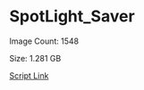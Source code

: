 # SpotLight_Saver

Image Count: 1548

Size: 1.281 GB

[Script Link](https://github.com/liuyal/Archive/blob/master/Python/Utilities/Miscellaneous/spotlight_saver.py)